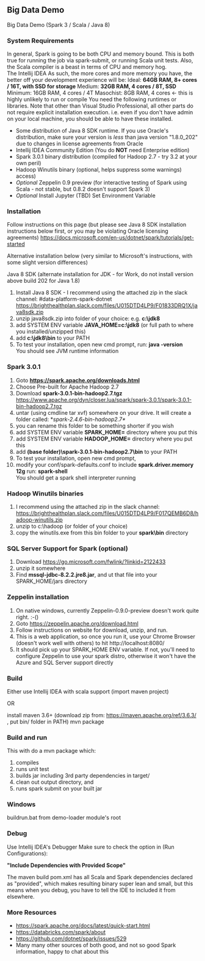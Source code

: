 ## Big Data Demo

Big Data Demo (Spark 3 / Scala / Java 8)  

### System Requirements
In general, Spark is going to be both CPU and memory bound.  This is both true for running the job via spark-submit, 
or running Scala unit tests.   Also, the Scala compiler is a beast in terms of CPU and memory hog.  
The Intellij IDEA As such, the more cores and more memory you have, the better off your development experience will be:
Ideal:  **64GB RAM,  8+ cores / 16T, with SSD for storage**
Medium: **32GB RAM,  4 cores / 8T, SSD**
Minimum:   16GB RAM, 4 cores / 4T
Masochist:   8GB RAM, 4 cores  <- this is highly unlikely to run or compile
 You need the following runtimes or libraries.  Note that other than Visual Studio Professional, all other parts do not require explicit installation execution.  i.e. even if you don't have admin on your local machine, you should be able to have these installed.
- Some distribution of Java 8 SDK runtime.  If you use Oracle's distribution, make sure your version is *less* than java version "1.8.0_202" due to changes in license agreements from Oracle
- Intellij IDEA Community Edition (You do **NOT** need Enterprise edition)
- Spark 3.0.1 binary distribution (compiled for Hadoop 2.7 - try 3.2 at your own peril)
- Hadoop Winutils binary (optional, helps suppress some warnings)
access) 
- *Optional*   Zeppelin 0.9 preview (for interactive testing of Spark using Scala - not stable, but 0.8.2 doesn't support Spark 3)
- *Optional*   Install Jupyter (TBD) 
Set Environment Variable 

### Installation

Follow instructions on this page (but please see Java 8 SDK installation instructions below first, or you may be violating Oracle licensing agreements)
https://docs.microsoft.com/en-us/dotnet/spark/tutorials/get-started

Alternative installation below (very similar to Microsoft's instructions, with some slight version differences)

Java 8 SDK (alternate installation for JDK - for Work, do not install version above build 202 for Java 1.8)
1. Install Java 8 SDK - I recommend using the attached zip in the slack channel: #data-platform-spark-dotnet   https://brighthealthplan.slack.com/files/U015DTD4LP9/F01833DRQ1X/java8sdk.zip
1. unzip java8sdk.zip into folder of your choice:  e.g.  **c:\jdk8**
1. add SYSTEM ENV variable **JAVA_HOME=c:\jdk8**  (or full path to where you installed/unzipped this)
1. add **c:\jdk8\bin**  to your PATH
1. To test your installation, open new cmd prompt,
    run: **java -version**   
    You should see JVM runtime information

### Spark 3.0.1
1.  Goto **https://spark.apache.org/downloads.html**
1.  Choose Pre-built for Apache Hadoop 2.7
1.  Download **spark-3.0.1-bin-hadoop2.7.tgz**   https://www.apache.org/dyn/closer.lua/spark/spark-3.0.1/spark-3.0.1-bin-hadoop2.7.tgz
1.  untar (using cmdline tar xvf) somewhere on your drive.  It will create a folder called: **spark-2.4.6-bin-hadoop2.7\**
1.  you can rename this folder to be something shorter if you wish
1.  add SYSTEM ENV variable **SPARK_HOME=** directory where you put this
1.  add SYSTEM ENV variable **HADOOP_HOME=** directory where you put this
1.  add **(base folder)\spark-3.0.1-bin-hadoop2.7\bin** to your PATH
1.  To test your installation, open new cmd prompt, 
1.  modify your conf/spark-defaults.conf to include **spark.driver.memory 12g**
   run: **spark-shell**   
   You should get a spark shell interpreter running

### Hadoop Winutils binaries

1.  I recommend using the attached zip in the slack channel: https://brighthealthplan.slack.com/files/U015DTD4LP9/F017QEMB6D8/hadoop-winutils.zip
1.  unzip to c:\hadoop (or folder of your choice)
1.  copy the winutils.exe from this bin folder to your **spark\bin**  directory

### SQL Server Support for Spark (optional)

1.  Download https://go.microsoft.com/fwlink/?linkid=2122433
1.  unzip it somewhere
1.  Find **mssql-jdbc-8.2.2.jre8.jar**, and ut that file into your SPARK_HOME/jars directory

### Zeppelin installation

1.  On native windows, currently Zeppelin-0.9.0-preview doesn't work quite right. :-()
2.  Goto https://zeppelin.apache.org/download.html
1.  Follow instructions on website for download, unzip, and run.
1.  This is a web application, so once you run it, use your Chrome Browser (doesn't work well with others) to hit http://localhost:8080/
1.  It should pick up your SPARK_HOME ENV variable.  If not, you'll need to configure Zeppelin to use your spark distro, otherwise it won't have the Azure and  SQL Server support directly

### Build

Either use Intellij IDEA with scala support (import maven project)

OR

install maven 3.6+  (download zip from: https://maven.apache.org/ref/3.6.3/ , put bin/ folder in PATH)
mvn package

### Build and run

This with do a mvn package which:
1. compiles
2. runs unit test
3. builds jar including 3rd party dependencies in target/
4. clean out output directory, and
5. runs spark submit on your built jar

### Windows
buildrun.bat from demo-loader module's root

### Debug
Use Intellij IDEA's Debugger
Make sure to check the option in (Run Configurations):

**"Include Dependencies with Provided Scope"**

The maven build pom.xml has all Scala and Spark dependencies declared as "provided", which makes resulting binary super lean and small, but this means when you debug, you have to tell the IDE to included it from elsewhere.

### More Resources
- https://spark.apache.org/docs/latest/quick-start.html
- https://databricks.com/spark/about
- https://github.com/dotnet/spark/issues/529
- Many many other sources of both good, and not so good Spark information, happy to chat about this


